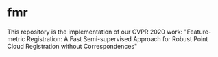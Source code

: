 # fmr
This repository is the implementation of our CVPR 2020 work: "Feature-metric Registration: A Fast Semi-supervised Approach for Robust Point Cloud Registration without Correspondences"
